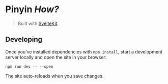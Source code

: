 # Pinyin _How?_

> Built with [SvelteKit](https://kit.svelte.dev).

## Developing

Once you’ve installed dependencies with `npm install`, start a development server locally and open the site in your browser:

```console
npm run dev -- --open
```

The site auto-reloads when you save changes.
